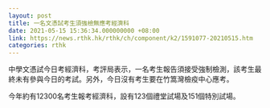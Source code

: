 ```yaml
---
layout: post
title: 一名文憑試考生須強檢無應考經濟​科
date: 2021-05-15 15:36:34.000000000 +08:00
link: https://news.rthk.hk/rthk/ch/component/k2/1591077-20210515.htm
categories: rthk
---
```


中學文憑試今日考經濟​科，考評局表示，一名考生報告須接受強制檢測，該考生最終未有參與今日的考試。另外，今日沒有考生要在竹篙灣檢疫中心應考。

今年約有12300名考生報考經濟科，設有123個禮堂試場及151個特別試場。
